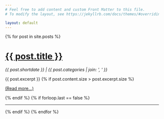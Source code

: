 ```yaml
---
# Feel free to add content and custom Front Matter to this file.
# To modify the layout, see https://jekyllrb.com/docs/themes/#overriding-theme-defaults

layout: default
---
```

<main>
  {% for post in site.posts %}
      <h1><a href="{{ post.url }}">{{ post.title }}</a></h1>
      <p><em>{{ post.shortdate }} | {{ post.categories | join: ', ' }}</em></p>
      {{ post.excerpt }}
      {% if post.content.size > post.excerpt.size %}
        <p><a href="{{ post.url }}">(Read more...)</a></p>
      {% endif %}
    {% if forloop.last == false %}
      <hr>
    {% endif %}
  {% endfor %}
  </main>